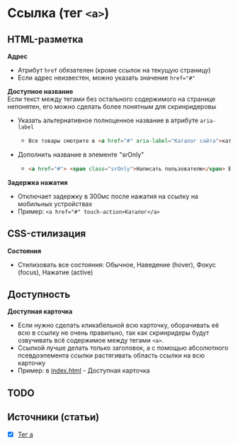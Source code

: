 # Ссылка (тег `<a>`)

## HTML-разметка
**Адрес**
- Атрибут `href` обязателен (кроме ссылок на текущую страницу)
- Если адрес неизвестен, можно указать значение `href="#"`

**Доступное название**<br/>
Если текст между тегами без остального содержимого на странице непонятен, его можно сделать более понятным для скринридеровы
- Указать альтернативное полноценное название в атрибуте `aria-label`
  - ```html
    Все товары смотрите в <a href="#" aria-label="Каталог сайта">каталоге</a>
    ```
- Дополнить название в элементе "srOnly"
  - ```html
    <a href="#"> <span class="srOnly">Написать пользователю</span> Вася Пупкин</a>
    ```

**Задержка нажатия**
- Отключает задержку в 300мс после нажатия на ссылку на мобильных устройствах
- Пример: `<a href="#" touch-action>Каталог</a>`


## CSS-стилизация
**Состояния**
- Стилизовать все состояния: Обычное, Наведение (hover), Фокус (focus), Нажатие (active)


## Доступность
**Доступная карточка**
- Если нужно сделать кликабельной всю карточку, оборачивать её всю в ссылку не очень правильно, так как скринридеры будут озвучивать всё содержимое между тегами `<a>`.
- Ссылкой лучше делать только заголовок, а с помощью абсолютного псевдоэлемента ссылки растягивать область ссылки на всю карточку
- Пример: в [index.html](index.html) - Доступная карточка


## TODO


## Источники (статьи)
- [x] [Тег a](https://www.youtube.com/watch?v=_UmMLsIeK9k&t=2325s)